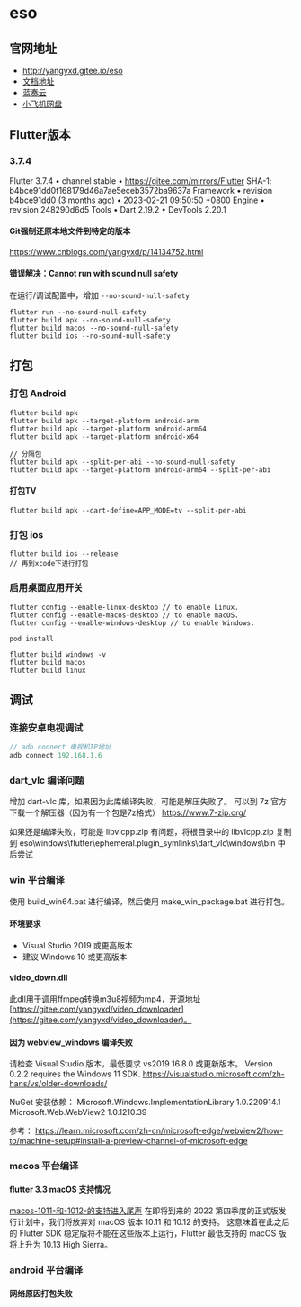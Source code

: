 # eso

## 官网地址

- http://yangyxd.gitee.io/eso
- [文档地址](http://yangyxd.gitee.io/eso/wiki)
- [蓝奏云](https://pc.woozooo.com)
- [小飞机网盘](https://www.feijipan.com/)

## Flutter版本

### 3.7.4

Flutter 3.7.4 • channel stable • https://gitee.com/mirrors/Flutter
SHA-1: b4bce91dd0f168179d46a7ae5eceb3572ba9637a
Framework • revision b4bce91dd0 (3 months ago) • 2023-02-21 09:50:50 +0800
Engine • revision 248290d6d5
Tools • Dart 2.19.2 • DevTools 2.20.1

#### Git强制还原本地文件到特定的版本

https://www.cnblogs.com/yangyxd/p/14134752.html

#### 错误解决：Cannot run with sound null safety

在运行/调试配置中，增加  `--no-sound-null-safety`

```
flutter run --no-sound-null-safety
flutter build apk --no-sound-null-safety
flutter build macos --no-sound-null-safety
flutter build ios --no-sound-null-safety
```

## 打包

### 打包 Android
```shell
flutter build apk
flutter build apk --target-platform android-arm
flutter build apk --target-platform android-arm64
flutter build apk --target-platform android-x64

// 分隔包
flutter build apk --split-per-abi --no-sound-null-safety
flutter build apk --target-platform android-arm64 --split-per-abi
```

#### 打包TV
```shell
flutter build apk --dart-define=APP_MODE=tv --split-per-abi
```

### 打包 ios

```shell
flutter build ios --release
// 再到xcode下进行打包
```

### 启用桌面应用开关

```shell
flutter config --enable-linux-desktop // to enable Linux.
flutter config --enable-macos-desktop // to enable macOS.
flutter config --enable-windows-desktop // to enable Windows.

pod install

flutter build windows -v
flutter build macos
flutter build linux
```

## 调试

### 连接安卓电视调试

```dart
// adb connect 电视机IP地址
adb connect 192.168.1.6
```

### dart_vlc 编译问题

增加 dart-vlc 库，如果因为此库编译失败，可能是解压失败了。
可以到 7z 官方下载一个解压器（因为有一个包是7z格式）
https://www.7-zip.org/

如果还是编译失败，可能是 libvlcpp.zip 有问题，将根目录中的 libvlcpp.zip 复制到
eso\windows\flutter\ephemeral\.plugin_symlinks\dart_vlc\windows\bin 中后尝试

### win 平台编译

使用 build_win64.bat 进行编译，然后使用 make_win_package.bat 进行打包。

#### 环境要求

- Visual Studio 2019 或更高版本
- 建议 Windows 10 或更高版本

#### video_down.dll

此dll用于调用ffmpeg转换m3u8视频为mp4，开源地址 [https://gitee.com/yangyxd/video_downloader](https://gitee.com/yangyxd/video_downloader)。

#### 因为 webview_windows 编译失败

请检查 Visual Studio 版本，最低要求 vs2019 16.8.0 或更新版本。
Version 0.2.2 requires the Windows 11 SDK.
https://visualstudio.microsoft.com/zh-hans/vs/older-downloads/

NuGet 安装依赖：
Microsoft.Windows.ImplementationLibrary  1.0.220914.1
Microsoft.Web.WebView2  1.0.1210.39

参考：
https://learn.microsoft.com/zh-cn/microsoft-edge/webview2/how-to/machine-setup#install-a-preview-channel-of-microsoft-edge

### macos 平台编译

#### flutter 3.3 macOS 支持情况

[macos-1011-和-1012-的支持进入尾声](https://flutter.cn/posts/whats-new-in-flutter-3-3#macos-1011-和-1012-的支持进入尾声)
在即将到来的 2022 第四季度的正式版发行计划中，我们将放弃对 macOS 版本 10.11 和 10.12 的支持。
这意味着在此之后的 Flutter SDK 稳定版将不能在这些版本上运行，Flutter 最低支持的 macOS 版将上升为 10.13 High Sierra。

### android 平台编译

#### 网络原因打包失败


